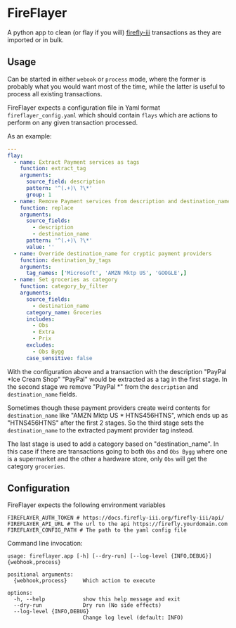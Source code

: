 # FireFlayer
A python app to clean (or flay if you will)
  [firefly-iii](https://www.firefly-iii.org/) transactions as they are imported
  or in bulk.

## Usage
Can be started in either `webook` or `process` mode, where the former is
probably what you would want most of the time, while the latter is useful to
process all existing transactions.

FireFlayer expects a configuration file in Yaml format `fireflayer_config.yaml`
which should contain `flays` which are actions to perform on any given
transaction processed.

As an example:

```yaml
---
flay:
  - name: Extract Payment services as tags
    function: extract_tag
    arguments:
      source_field: description
      pattern: '^(.+)\ ?\*'
      group: 1
  - name: Remove Payment services from description and destination_name
    function: replace
    arguments:
      source_fields:
        - description
        - destination_name
      pattern: '^(.+)\ ?\*'
      value: ''
  - name: Override destination_name for cryptic payment providers
    function: destination_by_tags
    arguments:
      tag_names: ['Microsoft', 'AMZN Mktp US', 'GOOGLE',]
  - name: Set groceries as category
    function: category_by_filter
    arguments:
      source_fields:
        - destination_name
      category_name: Groceries
      includes:
        - Obs
        - Extra
        - Prix
      excludes:
        - Obs Bygg
      case_sensitive: false
```

With the configuration above and a transaction with the description "PayPal *Ice
Cream Shop" "PayPal" would be extracted as a tag in the first stage. In the
second stage we remove "PayPal *" from the `description` and `destination_name`
fields.

Sometimes though these payment providers create weird contents for `destination_name` like
"AMZN Mktp US * HTNS456HTNS", which ends up as "HTNS456HTNS" after the first 2
stages. So the third stage sets the `destination_name` to the extracted payment provider tag instead.

The last stage is used to add a category based on "destination_name". In this
case if there are transactions going to both `Obs` and `Obs Bygg` where one is
a supermarket and the other a hardware store, only `Obs` will get the category
`groceries`.

## Configuration
FireFlayer expects the following environment variables

```
FIREFLAYER_AUTH_TOKEN # https://docs.firefly-iii.org/firefly-iii/api/
FIREFLAYER_API_URL # The url to the api https://firefly.yourdomain.com
FIREFLAYER_CONFIG_PATH # The path to the yaml config file
```

Command line invocation:
```
usage: fireflayer.app [-h] [--dry-run] [--log-level {INFO,DEBUG}] {webhook,process}

positional arguments:
  {webhook,process}     Which action to execute

options:
  -h, --help            show this help message and exit
  --dry-run             Dry run (No side effects)
  --log-level {INFO,DEBUG}
                        Change log level (default: INFO)
```
